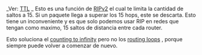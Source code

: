 

_Ver: [TTL](TTL.md) _
Esto es una función de [RIPv2](RIPv2.md)   el cual te limita la cantidad de saltos a 15. Si un paquete llega a superar los 15 hops, este se descarta. 
Esto tiene un inconveniente y es que solo podemos usar RIP en redes que tengan como maximo, 15 saltos de distancia entre cada router.

Esto soluciona el [counting to infinity](counting%20to%20infinity.md)  pero no los [routing loops](routing%20loops.md) , porque siempre puede volver a comenzar de nuevo.
